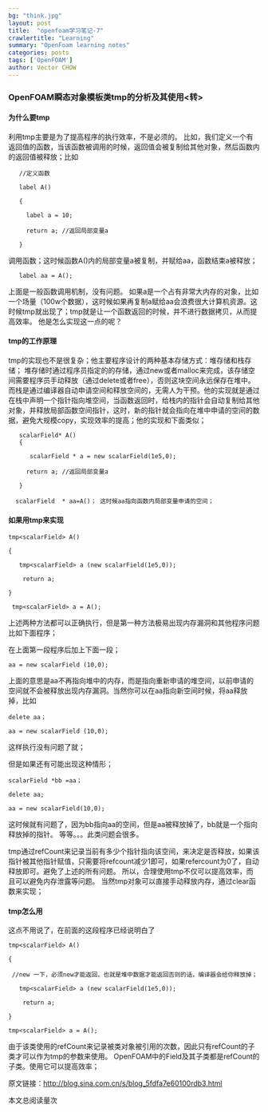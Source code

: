 ```yaml
---
bg: "think.jpg"
layout: post
title:  "openfoam学习笔记-7"
crawlertitle: "Learning"
summary: "OpenFoam learning notes"
categories: posts
tags: ['OpenFOAM']
author: Vector CHOW
---
```

<script type="text/x-mathjax-config">
    MathJax.Hub.Config({
      tex2jax: {
        skipTags: ['script', 'noscript', 'style', 'textarea', 'pre'],
        inlineMath: [['$','$']]
      }
    });
  </script>
  <script src="https://cdn.mathjax.org/mathjax/latest/MathJax.js?config=TeX-AMS-MML_HTMLorMML" type="text/javascript"></script>
  
### OpenFOAM瞬态对象模板类tmp的分析及其使用<转>
#### 为什么要tmp

利用tmp主要是为了提高程序的执行效率，不是必须的。 比如，我们定义一个有返回值的函数，当该函数被调用的时候，返回值会被复制给其他对象，然后函数内的返回值被释放；比如
```
   //定义函数

   label A()

   {

     label a = 10;

     return a; //返回局部变量a

   }
```
  调用函数；这时候函数A()内的局部变量a被复制，并赋给aa，函数结束a被释放；
```
   label aa = A(); 
```
   上面是一般函数调用机制，没有问题。 如果a是一个占有非常大内存的对象，比如一个场量（100w个数据），这时候如果再复制a赋给aa会浪费很大计算机资源。这时候tmp就出现了；tmp就是让一个函数返回的时候，并不进行数据拷贝，从而提高效率。 他是怎么实现这一点的呢？

#### tmp的工作原理

tmp的实现也不是很复杂；他主要程序设计的两种基本存储方式：堆存储和栈存储； 堆存储时通过程序员指定的的存储，通过new或者malloc来完成，该存储空间需要程序员手动释放（通过delete或者free），否则这块空间永远保存在堆中。而栈是通过编译器自动申请空间和释放空间的，无需人为干预。他的实现就是通过在栈中声明一个指针指向堆空间，当函数返回时，给栈内的指针会自动复制给其他对象，并释放局部函数空间指针，这时，新的指针就会指向在堆中申请的空间的数据，避免大规模copy，实现效率的提高；他的实现和下面类似；
```
   scalarField* A()
   {

      scalarField * a = new scalarField(1e5,0);

     return a; //返回局部变量a

   }

  scalarField  * aa=A()； 这时候aa指向函数内局部变量申请的空间；
```
#### 如果用tmp来实现
```
tmp<scalarField> A()

{

   tmp<scalarField> a (new scalarField(1e5,0));

    return a;

}

 tmp<scalarField> a = A();
```
上述两种方法都可以正确执行，但是第一种方法极易出现内存漏洞和其他程序问题 比如下面程序；

在上面第一段程序后加上下面一段；
```
aa = new scalarField (10,0);
```
上面的意思是aa不再指向堆中的内存，而是指向重新申请的堆空间，以前申请的空间就不会被释放出现内存漏洞。当然你可以在aa指向新空间时候，将aa释放掉，比如
```
delete aa；

aa = new scalarField (10,0);
```
这样执行没有问题了就；

但是如果还有可能出现这种情形；
```
scalarField *bb =aa；

delete aa;

aa = new scalarField(10,0);
```
这时候就有问题了，因为bb指向aa的空间，但是aa被释放掉了，bb就是一个指向释放掉的指针。 等等。。。此类问题会很多。

tmp通过refCount来记录当前有多少个指针指向该空间，来决定是否释放，如果该指针被其他指针赋值，只需要将refcount减少1即可，如果refercount为0了，自动释放即可。避免了上述的所有问题。 所以，合理使用tmp不仅可以提高效率，而且可以避免内存泄露等问题。 当然tmp对象可以直接手动释放内存，通过clear函数来实现；

#### tmp怎么用

 

这点不用说了，在前面的这段程序已经说明白了
```
tmp<scalarField> A()

{

 //new 一下，必须new才能返回，也就是堆中数据才能返回否则的话，编译器会给你释放掉；

   tmp<scalarField> a (new scalarField(1e5,0));   

    return a;

}

tmp<scalarField> a = A();

```

由于该类使用的refCount来记录被类对象被引用的次数，因此只有refCount的子类才可以作为tmp的参数来使用。 OpenFOAM中的Field及其子类都是refCount的子类。使用它可以提高效率；

原文链接：<http://blog.sina.com.cn/s/blog_5fdfa7e60100rdb3.html>
 


 <span id="busuanzi_container_page_pv">
  本文总阅读量<span id="busuanzi_value_page_pv"></span>次
</span>

